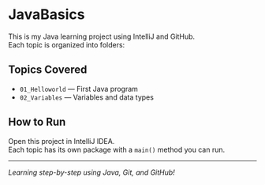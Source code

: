 # JavaBasics

This is my Java learning project using IntelliJ and GitHub.  
Each topic is organized into folders:

## Topics Covered

- `01_Helloworld` — First Java program
- `02_Variables` — Variables and data types


## How to Run

Open this project in IntelliJ IDEA.  
Each topic has its own package with a `main()` method you can run.

---

*Learning step-by-step using Java, Git, and GitHub!*
